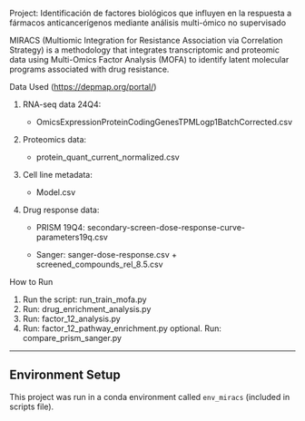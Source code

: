 Project: Identificación de factores biológicos que influyen en
la respuesta a fármacos anticancerígenos mediante
análisis multi-ómico no supervisado

MIRACS (Multiomic Integration for Resistance Association via Correlation Strategy) is a methodology that integrates transcriptomic and proteomic data using Multi-Omics Factor Analysis (MOFA) to identify latent molecular programs associated with drug resistance. 


Data Used (https://depmap.org/portal/)
1. RNA-seq data 24Q4:
   - OmicsExpressionProteinCodingGenesTPMLogp1BatchCorrected.csv
2. Proteomics data:
   - protein_quant_current_normalized.csv
3. Cell line metadata:
   - Model.csv

4. Drug response data:
   - PRISM 19Q4: secondary-screen-dose-response-curve-parameters19q.csv

   - Sanger: sanger-dose-response.csv + screened_compounds_rel_8.5.csv


How to Run
1. Run the script: run_train_mofa.py
2. Run: drug_enrichment_analysis.py
3. Run: factor_12_analysis.py
4. Run: factor_12_pathway_enrichment.py
optional. Run: compare_prism_sanger.py 
------------------------
Environment Setup
------------------------
This project was run in a conda environment called `env_miracs` (included in scripts file).
